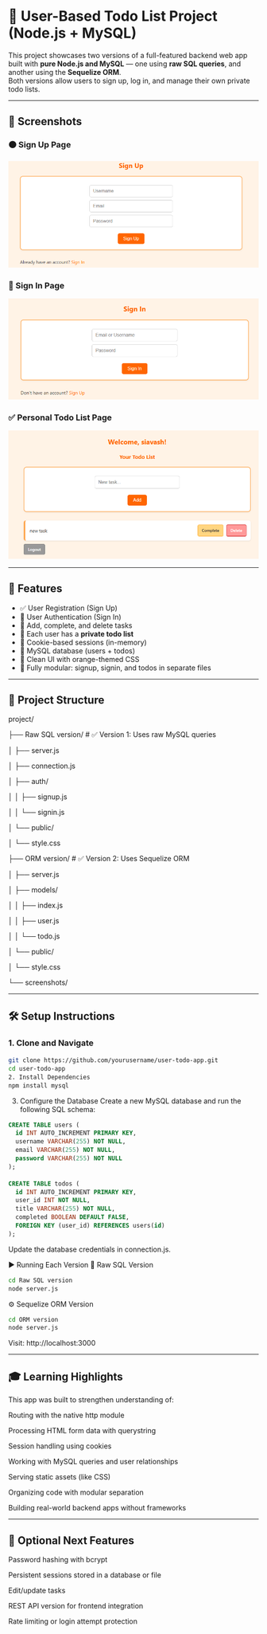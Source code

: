 # 🧠 User-Based Todo List Project (Node.js + MySQL)

This project showcases two versions of a full-featured backend web app built with **pure Node.js and MySQL** — one using **raw SQL queries**, and another using the **Sequelize ORM**.  
Both versions allow users to sign up, log in, and manage their own private todo lists.

---

## 📸 Screenshots

### 🟠 Sign Up Page  
![Sign Up](./screenshots/signup.png)

### 🔑 Sign In Page  
![Sign In](./screenshots/signin.png)

### ✅ Personal Todo List Page  
![Todo List](./screenshots/todolist.png)


---

## 🚀 Features

- ✅ User Registration (Sign Up)
- 🔐 User Authentication (Sign In)
- 📝 Add, complete, and delete tasks
- 🧍 Each user has a **private todo list**
- 🍪 Cookie-based sessions (in-memory)
- 💾 MySQL database (users + todos)
- 🎨 Clean UI with orange-themed CSS
- 🧼 Fully modular: signup, signin, and todos in separate files

---

## 📁 Project Structure

project/

├── Raw SQL version/ # ✅ Version 1: Uses raw MySQL queries

│ ├── server.js

│ ├── connection.js

│ ├── auth/

│ │ ├── signup.js

│ │ └── signin.js

│ └── public/

│ └── style.css

├── ORM version/ # ✅ Version 2: Uses Sequelize ORM

│ ├── server.js

│ ├── models/

│ │ ├── index.js

│ │ ├── user.js

│ │ └── todo.js

│ └── public/

│ └── style.css

└── screenshots/

---

## 🛠️ Setup Instructions

### 1. Clone and Navigate

```bash
git clone https://github.com/yourusername/user-todo-app.git
cd user-todo-app
2. Install Dependencies
npm install mysql
```
3. Configure the Database
Create a new MySQL database and run the following SQL schema:

```sql
CREATE TABLE users (
  id INT AUTO_INCREMENT PRIMARY KEY,
  username VARCHAR(255) NOT NULL,
  email VARCHAR(255) NOT NULL,
  password VARCHAR(255) NOT NULL
);

CREATE TABLE todos (
  id INT AUTO_INCREMENT PRIMARY KEY,
  user_id INT NOT NULL,
  title VARCHAR(255) NOT NULL,
  completed BOOLEAN DEFAULT FALSE,
  FOREIGN KEY (user_id) REFERENCES users(id)
);
```
Update the database credentials in connection.js.

▶️ Running Each Version
🧱 Raw SQL Version
```bash
cd Raw SQL version
node server.js
```
⚙️ Sequelize ORM Version
```bash
cd ORM version
node server.js
```
Visit: http://localhost:3000

---
🎓 Learning Highlights
---
This app was built to strengthen understanding of:

Routing with the native http module

Processing HTML form data with querystring

Session handling using cookies

Working with MySQL queries and user relationships

Serving static assets (like CSS)

Organizing code with modular separation

Building real-world backend apps without frameworks

---
📌 Optional Next Features
---
Password hashing with bcrypt

Persistent sessions stored in a database or file

Edit/update tasks

REST API version for frontend integration

Rate limiting or login attempt protection